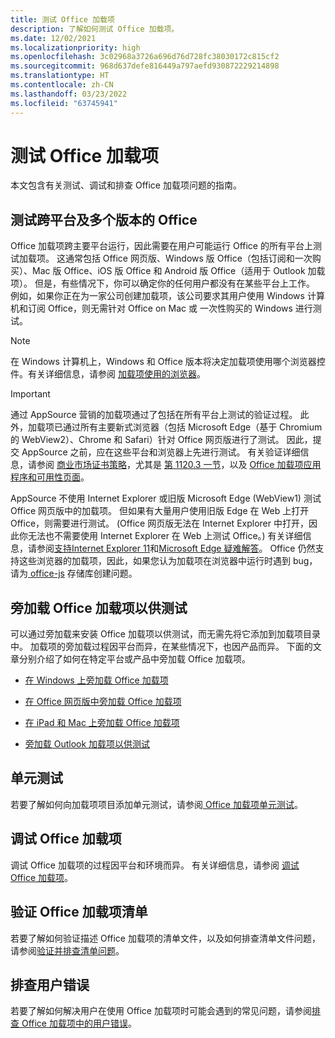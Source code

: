```yaml
---
title: 测试 Office 加载项
description: 了解如何测试 Office 加载项。
ms.date: 12/02/2021
ms.localizationpriority: high
ms.openlocfilehash: 3c02968a3726a696d76d728fc38030172c815cf2
ms.sourcegitcommit: 968d637defe816449a797aefd930872229214898
ms.translationtype: HT
ms.contentlocale: zh-CN
ms.lasthandoff: 03/23/2022
ms.locfileid: "63745941"
---
```

# <a name="test-office-add-ins"></a>测试 Office 加载项

本文包含有关测试、调试和排查 Office 加载项问题的指南。

## <a name="test-cross-platform-and-for-multiple-versions-of-office"></a>测试跨平台及多个版本的 Office

Office 加载项跨主要平台运行，因此需要在用户可能运行 Office 的所有平台上测试加载项。 这通常包括 Office 网页版、Windows 版 Office（包括订阅和一次购买）、Mac 版 Office、iOS 版 Office 和 Android 版 Office（适用于 Outlook 加载项）。 但是，有些情况下，你可以确定你的任何用户都没有在某些平台上工作。 例如，如果你正在为一家公司创建加载项，该公司要求其用户使用 Windows 计算机和订阅 Office，则无需针对 Office on Mac 或 一次性购买的 Windows 进行测试。

> [!NOTE]
> 在 Windows 计算机上，Windows 和 Office 版本将决定加载项使用哪个浏览器控件。有关详细信息，请参阅 [加载项使用的浏览器](../concepts/browsers-used-by-office-web-add-ins.md)。

> [!IMPORTANT]
> 通过 AppSource 营销的加载项通过了包括在所有平台上测试的验证过程。 此外，加载项已通过所有主要新式浏览器（包括 Microsoft Edge（基于 Chromium 的 WebView2）、Chrome 和 Safari）针对 Office 网页版进行了测试。 因此，提交 AppSource 之前，应在这些平台和浏览器上先进行测试。 有关验证详细信息，请参阅 [商业市场证书策略](/legal/marketplace/certification-policies)，尤其是 [第 1120.3 一节](/legal/marketplace/certification-policies#11203-functionality)，以及 [Office 加载项应用程序和可用性页面](../overview/office-add-in-availability.md)。
>
> AppSource 不使用 Internet Explorer 或旧版 Microsoft Edge (WebView1) 测试 Office 网页版中的加载项。 但如果有大量用户使用旧版 Edge 在 Web 上打开 Office，则需要进行测试。 (Office 网页版无法在 Internet Explorer 中打开，因此你无法也不需要使用 Internet Explorer 在 Web 上测试 Office。) 有关详细信息，请参阅[支持Internet Explorer 11](../develop/support-ie-11.md)和[Microsoft Edge 疑难解答](../concepts/browsers-used-by-office-web-add-ins.md#troubleshooting-microsoft-edge-issues)。 Office 仍然支持这些浏览器的加载项，因此，如果您认为加载项在浏览器中运行时遇到 bug，请为[ office-js](https://github.com/OfficeDev/office-js/issues/new/choose) 存储库创建问题。

## <a name="sideload-an-office-add-in-for-testing"></a>旁加载 Office 加载项以供测试

可以通过旁加载来安装 Office 加载项以供测试，而无需先将它添加到加载项目录中。 加载项的旁加载过程因平台而异，在某些情况下，也因产品而异。 下面的文章分别介绍了如何在特定平台或产品中旁加载 Office 加载项。

- [在 Windows 上旁加载 Office 加载项](create-a-network-shared-folder-catalog-for-task-pane-and-content-add-ins.md)

- [在 Office 网页版中旁加载 Office 加载项](sideload-office-add-ins-for-testing.md)

- [在 iPad 和 Mac 上旁加载 Office 加载项](sideload-an-office-add-in-on-ipad-and-mac.md)

- [旁加载 Outlook 加载项以供测试](../outlook/sideload-outlook-add-ins-for-testing.md)

## <a name="unit-testing"></a>单元测试

若要了解如何向加载项项目添加单元测试，请参阅[ Office 加载项单元测试](unit-testing.md)。

## <a name="debug-an-office-add-in"></a>调试 Office 加载项

调试 Office 加载项的过程因平台和环境而异。 有关详细信息，请参阅 [调试 Office 加载项](debug-add-ins-overview.md)。

## <a name="validate-an-office-add-in-manifest"></a>验证 Office 加载项清单

若要了解如何验证描述 Office 加载项的清单文件，以及如何排查清单文件问题，请参阅[验证并排查清单问题](troubleshoot-manifest.md)。

## <a name="troubleshoot-user-errors"></a>排查用户错误

若要了解如何解决用户在使用 Office 加载项时可能会遇到的常见问题，请参阅[排查 Office 加载项中的用户错误](testing-and-troubleshooting.md)。
